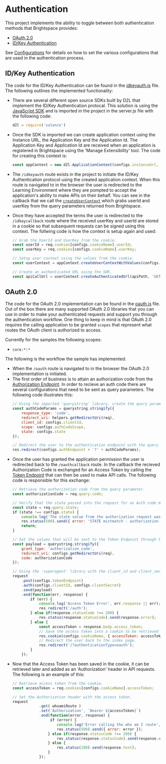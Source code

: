 # Authentication
This project implements the ability to toggle between both authentication methods that Brightspace provides:
* [OAuth 2.0](http://docs.valence.desire2learn.com/basic/oauth2.html)
* [ID/Key Authentication](http://docs.valence.desire2learn.com/basic/auth.html)

See [Configurations](/docs/configurations.md) for details on how to set the various configurations that are used in the authentication process.

## ID/Key Authentication
The code for the ID/Key Authentication can be found in the [idkeyauth.js](../src/authorization/idkeyauth.js) file. The following outlines the implemented functionality:
* There are several different open source SDKs built by D2L that implement the ID/Key Authentication protocal. This solution is using the [JavaScript SDK](https://github.com/Brightspace/valence-sdk-javascript) and is imported in the project in the server.js file with the following code:
    ```javascript
    d2l = require('valence')
    ```
* Once the SDK is imported we can create application context using the Instance URL, the Application Key and the Application Id. The Application Key and Application Id are received when an application is registered in Brightspace using the 'Manage Extensibility' tool. The code for creating this context is:
    ```javascript
    const appContext = new d2l.ApplicationContext(configs.instanceUrl, configs.applicationId, configs.applicationKey);
    ```
* The ```/idkeyauth``` route exists in the project to initiate the ID/Key Authentication protocol using the created application context. When this route is navigated to in the browser the user is redirected to the Learning Environment where they are pompted to accept the application's ability to make APIs on their behalf. You can see in the callback that we call the [```createUserContext```](https://github.com/Brightspace/valence-sdk-javascript/blob/master/lib/valence.js#L266) which grabs userId and userKey from the query parameters returned from Brightspace.
* Once they have accepted the terms the user is redirected to the  ```/idkeycallback``` route where the received userKey and userId are stored in a cookie so that subsequent requests can be signed using this context. The follwing code is how the context is setup again and used:

    ```javascript
    // Grab the UserId and UserKey from the cookie.
    const userId = req.cookies[configs.cookieName].userId;
    const userKey = req.cookies[configs.cookieName].userKey;
    
    // Setup user context using the values from the cookie.
    const userContext = appContext.createUserContextWithValues(configs.instanceScheme + '//' + configs.instanceUrl, configs.instancePort, userId, userKey);
    
    // Create an authenticated URL using the SDK.
    const apiCallUrl = userContext.createAuthenticatedUrl(apiPath, 'GET');
    ```

## OAuth 2.0
The code for the OAuth 2.0 implementation can be found in the [oauth.js](../src/authorization/oauth.js) file. Out of the box there are many supported OAuth 2.0 libraries that you can use in order to make your authenticated requests and support you through the authentication workflow. One thing to keep in mind is that OAuth 2.0 requires the calling application to be granted ```scopes``` that represent what routes the OAuth client is authorized to access. 

Currently for the samples the following scopes:
* ```core:*:*```

The following is the workflow the sample has implemented:
* When the ```/oauth``` route is navigated to in the browser the OAuth 2.0 implementation is initiated.
* The first order of business is to attain an authorization code from the [Authorization Endpoint](http://docs.valence.desire2learn.com/basic/oauth2.html#setting-up-oauth-2-0-authentication). In order to recieve an auth code there are several configurations that need to be sent as query parameters. The following code illustrates this:
    ```javascript
    // Using the imported 'querystring' library, create the query parameter list passing in the required variables.
    const authCodeParams = querystring.stringify({
        response_type: 'code',
        redirect_uri: helpers.getRedirectUri(req),
        client_id: configs.clientId,
        scope: configs.authCodeScope,
        state: configs.state
    });
    
    // Redirect the user to the authentication endpoint with the query parameters.
    res.redirect(configs.authEndpoint + '?' + authCodeParams);
    ```
* Once the user has granted the application permission the user is redirected back to the ```/oauthcallback``` route. In the callback the recieved Authorization Code is exchanged for an Access Token by calling the [Token Endpoint](http://docs.valence.desire2learn.com/basic/oauth2.html#setting-up-oauth-2-0-authentication) that can then be used to make API calls. The following code is responsible for this exchange:
    ```javascript
    // Retrieve the authorization code from the query parameter.
    const authorizationCode = req.query.code;
    
    // Verify that the state passed into the request for an Auth code matches the state passed back to the callback.
    const state = req.query.state;
    if (state !== configs.state) {
        console.log('The state value from the authorization request was incorrect.');
        res.status(500).send({ error: 'STATE mistmatch - authorization request could not be completed.' });
        return;
    }
    
    // Set the values that will be sent to the Token Endpoint through the body of the request.
    const payload = querystring.stringify({ 
        grant_type: 'authorization_code', 
        redirect_uri: configs.getRedirectUri(req), 
        code: authorizationCode
    });
    
    // Using the 'superagent' library with the client_id and client_secret sent through the headers as Basic Authorization and the payload sent as the body.
    request
        .post(configs.tokenEndpoint)
        .auth(configs.clientId, configs.clientSecret)
        .send(payload)
        .end(function(err, response) {
            if (err) {
                console.log('Access Token Error', err.response || err);
                res.redirect('/auth');
            } else if(response.statusCode !== 200) {
                res.status(response.statusCode).send(response.error);
            } else {
                const accessToken = response.body.access_token;
                // Save the access token into a cookie to be retrieved later in order to make a request.
                res.cookie(configs.cookieName, { accessToken: accessToken }, configs.cookieOptions);
                // Redirect the user back to the index page.
                res.redirect('/?authenticationType=oauth');
            }
        });
    ```
* Now that the Access Token has been saved in the cookie, it can be retrieved later and added as an 'Authorization' header in API requests. The following is an example of this:
    ```javascript
    // Retrieve access token from the cookie.
    const accessToken = req.cookies[configs.cookieName].accessToken;
    
    // Set the Authorization header with the access token.
    request
                .get( whoamiRoute )
                .set('Authorization', `Bearer ${accessToken}`)
                .end(function(error, response) {
                     if (error) {
                        console.log('Error calling the who am I route', error);
                        res.status(500).send({ error: error });
                    } else if(response.statusCode !== 200) {
                        res.status(response.statusCode).send(response.error);
                    } else {
                        res.status(200).send(response.text);
                    }
                });
    ```
